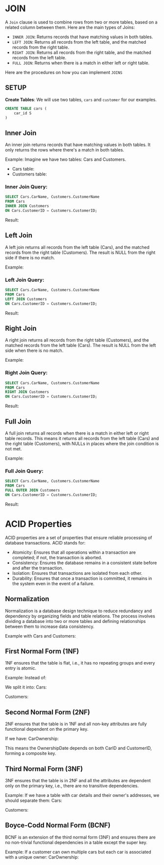# JOIN
A ```Join``` clause is used to combine rows from two or more tables, based on a related column between them.
Here are the main types of Joins:
* ```INNER JOIN```: Returns records that have matching values in both tables.
* ```LEFT JOIN```: Returns all records from the left table, and the matched records from the right table.
* ```RIGHT JOIN```: Returns all records from the right table, and the matched records from the left table.
* ```FULL JOIN```: Returns when there is a match in either left or right table.

Here are the procedures on how you can implement ```JOINS```
## SETUP
**Create Tables**: We will use two tables, `cars` and `customer` for our examples.
```sql
CREATE TABLE cars (
    car_id S
)
```

## Inner Join
An inner join returns records that have matching values in both tables. It only returns the rows where there's a match in both tables.

Example: Imagine we have two tables: Cars and Customers.

* Cars table:
* Customers table:

### Inner Join Query:
```sql
SELECT Cars.CarName, Customers.CustomerName
FROM Cars
INNER JOIN Customers
ON Cars.CustomerID = Customers.CustomerID;

```
Result:

## Left Join
A left join returns all records from the left table (Cars), and the matched records from the right table (Customers). The result is NULL from the right side if there is no match.

Example:

### Left Join Query:
```sql
SELECT Cars.CarName, Customers.CustomerName
FROM Cars
LEFT JOIN Customers
ON Cars.CustomerID = Customers.CustomerID;
```
Result:

## Right Join
A right join returns all records from the right table (Customers), and the matched records from the left table (Cars). The result is NULL from the left side when there is no match.

Example:

### Right Join Query:
```sql
SELECT Cars.CarName, Customers.CustomerName
FROM Cars
RIGHT JOIN Customers
ON Cars.CustomerID = Customers.CustomerID;
```
Result:

## Full Join
A full join returns all records when there is a match in either left or right table records. This means it returns all records from the left table (Cars) and the right table (Customers), with NULLs in places where the join condition is not met.

Example:

### Full Join Query:
```sql
SELECT Cars.CarName, Customers.CustomerName
FROM Cars
FULL OUTER JOIN Customers
ON Cars.CustomerID = Customers.CustomerID;
```
Result:

# ACID Properties
ACID properties are a set of properties that ensure reliable processing of database transactions. ACID stands for:

* Atomicity: Ensures that all operations within a transaction are completed; if not, the transaction is aborted.
* Consistency: Ensures the database remains in a consistent state before and after the transaction.
* Isolation: Ensures that transactions are isolated from each other.
* Durability: Ensures that once a transaction is committed, it remains in the system even in the event of a failure.

## Normalization
Normalization is a database design technique to reduce redundancy and dependency by organizing fields and table relations. The process involves dividing a database into two or more tables and defining relationships between them to increase data consistency.

Example with Cars and Customers:

## First Normal Form (1NF)
1NF ensures that the table is flat, i.e., it has no repeating groups and every entry is atomic.

Example: Instead of:


We split it into: Cars:

Customers:

## Second Normal Form (2NF)
2NF ensures that the table is in 1NF and all non-key attributes are fully functional dependent on the primary key.

If we have: CarOwnership:

This means the OwnershipDate depends on both CarID and CustomerID, forming a composite key.

## Third Normal Form (3NF)
3NF ensures that the table is in 2NF and all the attributes are dependent only on the primary key, i.e., there are no transitive dependencies.

Example: If we have a table with car details and their owner's addresses, we should separate them: Cars:

Customers:

## Boyce-Codd Normal Form (BCNF)
BCNF is an extension of the third normal form (3NF) and ensures there are no non-trivial functional dependencies in a table except the super key.

Example: If a customer can own multiple cars but each car is associated with a unique owner: CarOwnership:

